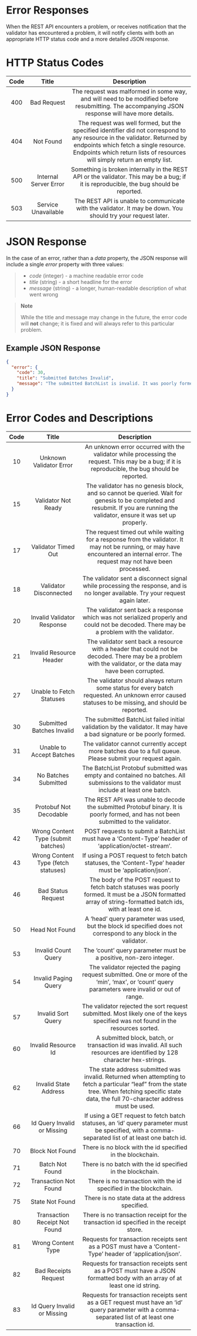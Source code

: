 # Error Responses

When the REST API encounters a problem, or receives notification that
the validator has encountered a problem, it will notify clients with
both an appropriate HTTP status code and a more detailed JSON response.

# HTTP Status Codes

<!--
  Licensed under Creative Commons Attribution 4.0 International License
  https://creativecommons.org/licenses/by/4.0/
-->

| Code | Title | Description |
|:---:|:---:|:---:|
| 400 | Bad Request | The request was malformed in some way, and will need to be modified before resubmitting. The accompanying JSON response will have more details. |
| 404 | Not Found | The request was well formed, but the specified identifier did not correspond to any resource in the validator. Returned by endpoints which fetch a single resource. Endpoints which return lists of resources will simply return an empty list. |
| 500 | Internal Server Error | Something is broken internally in the REST API or the validator. This may be a bug; if it is reproducible, the bug should be reported. |
| 503 | Service Unavailable | The REST API is unable to communicate with the validator. It may be down. You should try your request later. |

# JSON Response

In the case of an error, rather than a *data* property, the JSON
response will include a single *error* property with three values:

> -   *code* (integer) - a machine readable error code
> -   *title* (string) - a short headline for the error
> -   *message* (string) - a longer, human-readable description of what
>     went wrong

> **Note**
>
> While the title and message may change in the future, the error code
> will **not** change; it is fixed and will always refer to this
> particular problem.

## Example JSON Response

``` json
{
  "error": {
    "code": 30,
    "title": "Submitted Batches Invalid",
    "message": "The submitted BatchList is invalid. It was poorly formed or has an invalid signature."
  }
}
```

# Error Codes and Descriptions

| Code | Title | Description |
|:---:|:---:|:---:|
| 10 | Unknown Validator Error | An unknown error occurred with the validator while processing the request. This may be a bug; if it is reproducible, the bug should be reported. |
| 15 | Validator Not Ready | The validator has no genesis block, and so cannot be queried. Wait for genesis to be completed and resubmit. If you are running the validator, ensure it was set up properly. |
| 17 | Validator Timed Out | The request timed out while waiting for a response from the validator. It may not be running, or may have encountered an internal error. The request may not have been processed. |
| 18 | Validator Disconnected | The validator sent a disconnect signal while processing the response, and is no longer available. Try your request again later. |
| 20 | Invalid Validator Response | The validator sent back a response which was not serialized properly and could not be decoded. There may be a problem with the validator. |
| 21 | Invalid Resource Header | The validator sent back a resource with a header that could not be decoded. There may be a problem with the validator, or the data may have been corrupted. |
| 27 | Unable to Fetch Statuses | The validator should always return some status for every batch requested. An unknown error caused statuses to be missing, and should be reported. |
| 30 | Submitted Batches Invalid | The submitted BatchList failed initial validation by the validator. It may have a bad signature or be poorly formed. |
| 31 | Unable to Accept Batches | The validator cannot currently accept more batches due to a full queue. Please submit your request again. |
| 34 | No Batches Submitted | The BatchList Protobuf submitted was empty and contained no batches. All submissions to the validator must include at least one batch. |
| 35 | Protobuf Not Decodable | The REST API was unable to decode the submitted Protobuf binary. It is poorly formed, and has not been submitted to the validator. |
| 42 | Wrong Content Type (submit batches) | POST requests to submit a BatchList must have a ‘Content-Type’ header of ‘application/octet-stream’. |
| 43 | Wrong Content Type (fetch statuses) | If using a POST request to fetch batch statuses, the ‘Content-Type’ header must be ‘application/json’. |
| 46 | Bad Status Request | The body of the POST request to fetch batch statuses was poorly formed. It must be a JSON formatted array of string-formatted batch ids, with at least one id. |
| 50 | Head Not Found | A ‘head’ query parameter was used, but the block id specified does not correspond to any block in the validator. |
| 53 | Invalid Count Query | The ‘count’ query parameter must be a positive, non-zero integer. |
| 54 | Invalid Paging Query | The validator rejected the paging request submitted. One or more of the ‘min’, ‘max’, or ‘count’ query parameters were invalid or out of range. |
| 57 | Invalid Sort Query | The validator rejected the sort request submitted. Most likely one of the keys specified was not found in the resources sorted. |
| 60 | Invalid Resource Id | A submitted block, batch, or transaction id was invalid. All such resources are identified by 128 character hex-strings. |
| 62 | Invalid State Address | The state address submitted was invalid. Returned when attempting to fetch a particular “leaf” from the state tree. When fetching specific state data, the full 70-character address must be used. |
| 66 | Id Query Invalid or Missing | If using a GET request to fetch batch statuses, an ‘id’ query parameter must be specified, with a comma-separated list of at least one batch id. |
| 70 | Block Not Found | There is no block with the id specified in the blockchain. |
| 71 | Batch Not Found | There is no batch with the id specified in the blockchain. |
| 72 | Transaction Not Found | There is no transaction with the id specified in the blockchain. |
| 75 | State Not Found | There is no state data at the address specified. |
| 80 | Transaction Receipt Not Found | There is no transaction receipt for the transaction id specified in the receipt store. |
| 81 | Wrong Content Type | Requests for transaction receipts sent as a POST must have a ‘Content-Type’ header of ‘application/json’. |
| 82 | Bad Receipts Request | Requests for transaction receipts sent as a POST must have a JSON formatted body with an array of at least one id string. |
| 83 | Id Query Invalid or Missing | Requests for transaction receipts sent as a GET request must have an ‘id’ query parameter with a comma-separated list of at least one transaction id. |
